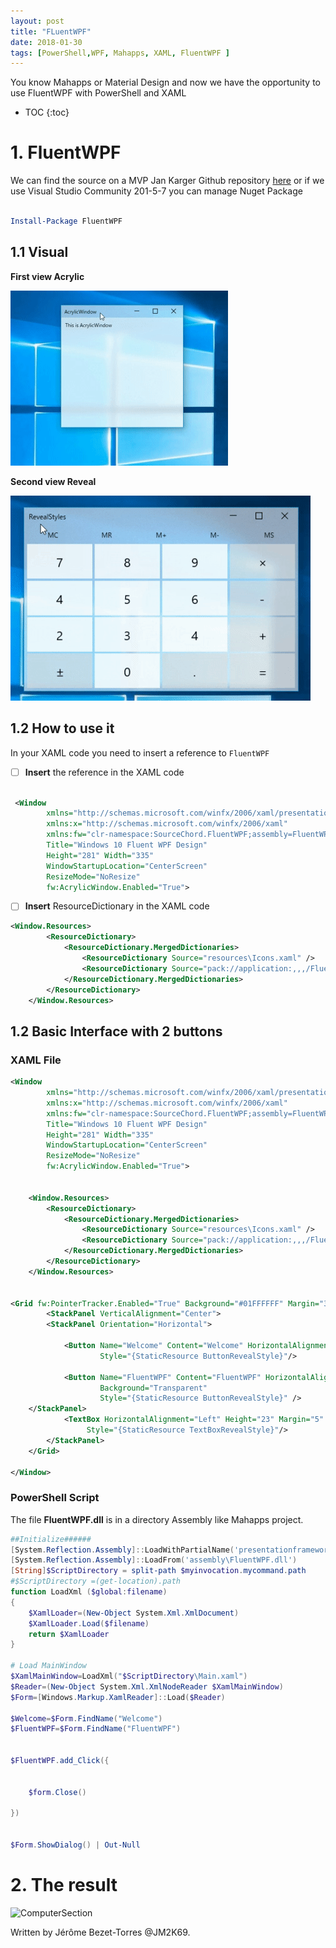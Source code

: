 ```yaml
---
layout: post
title: "FLuentWPF"
date: 2018-01-30
tags: [PowerShell,WPF, Mahapps, XAML, FluentWPF ]
---
```


You know Mahapps or Material Design and now we have the opportunity to use FluentWPF with PowerShell and XAML



* TOC
{:toc}

# 1. FluentWPF

We can find the source on a MVP Jan Karger Github repository [here]( https://github.com/punker76/FluentWPF) or if we use Visual Studio Community 201-5-7 you can manage Nuget Package
```powershell

Install-Package FluentWPF

```


## 1.1 Visual

**First view Acrylic**

![ComputerSection](/img/AcrylicWindow.gif)

**Second view Reveal** 

![ComputerSection](/img/demo.gif)


## 1.2 How to use it

In your XAML code you need to insert a reference to `FluentWPF`

- [ ] **Insert** the reference in the XAML code

```xml
 
 <Window 
        xmlns="http://schemas.microsoft.com/winfx/2006/xaml/presentation"
        xmlns:x="http://schemas.microsoft.com/winfx/2006/xaml"
        xmlns:fw="clr-namespace:SourceChord.FluentWPF;assembly=FluentWPF"      
        Title="Windows 10 Fluent WPF Design" 
		Height="281" Width="335"
        WindowStartupLocation="CenterScreen" 
		ResizeMode="NoResize"
        fw:AcrylicWindow.Enabled="True">

```



- [ ] **Insert** ResourceDictionary in the XAML code

```xml
<Window.Resources>
        <ResourceDictionary>
            <ResourceDictionary.MergedDictionaries>
				<ResourceDictionary Source="resources\Icons.xaml" />
                <ResourceDictionary Source="pack://application:,,,/FluentWPF;component/Styles/Controls.xaml" />
            </ResourceDictionary.MergedDictionaries>
        </ResourceDictionary>
    </Window.Resources>
```

## 1.2 Basic Interface with 2 buttons

### XAML File
```xml
<Window 
        xmlns="http://schemas.microsoft.com/winfx/2006/xaml/presentation"
        xmlns:x="http://schemas.microsoft.com/winfx/2006/xaml"
        xmlns:fw="clr-namespace:SourceChord.FluentWPF;assembly=FluentWPF"      
        Title="Windows 10 Fluent WPF Design" 
		Height="281" Width="335"
        WindowStartupLocation="CenterScreen" 
		ResizeMode="NoResize"
        fw:AcrylicWindow.Enabled="True">
		
		
    <Window.Resources>
        <ResourceDictionary>
            <ResourceDictionary.MergedDictionaries>
				<ResourceDictionary Source="resources\Icons.xaml" />
                <ResourceDictionary Source="pack://application:,,,/FluentWPF;component/Styles/Controls.xaml" />
            </ResourceDictionary.MergedDictionaries>
        </ResourceDictionary>
    </Window.Resources>		
		
  
<Grid fw:PointerTracker.Enabled="True" Background="#01FFFFFF" Margin="3">
        <StackPanel VerticalAlignment="Center">
        <StackPanel Orientation="Horizontal">
    
            <Button Name="Welcome" Content="Welcome" HorizontalAlignment="Left" Margin="5" Width="75" Height="32"
                    Style="{StaticResource ButtonRevealStyle}"/>

            <Button Name="FluentWPF" Content="FluentWPF" HorizontalAlignment="Left" Margin="5" Width="75" Height="32"
                    Background="Transparent"
                    Style="{StaticResource ButtonRevealStyle}" />
    </StackPanel>
            <TextBox HorizontalAlignment="Left" Height="23" Margin="5" Text="TextBox" Width="120"
                 Style="{StaticResource TextBoxRevealStyle}"/>
        </StackPanel>
    </Grid>

</Window>        
```

### PowerShell Script

The file **FluentWPF.dll** is in a directory Assembly like Mahapps project.

```powershell
##Initialize######
[System.Reflection.Assembly]::LoadWithPartialName('presentationframework') 				| out-null
[System.Reflection.Assembly]::LoadFrom('assembly\FluentWPF.dll')       				| out-null
[String]$ScriptDirectory = split-path $myinvocation.mycommand.path
#$ScriptDirectory =(get-location).path
function LoadXml ($global:filename)
{
    $XamlLoader=(New-Object System.Xml.XmlDocument)
    $XamlLoader.Load($filename)
    return $XamlLoader
}

# Load MainWindow
$XamlMainWindow=LoadXml("$ScriptDirectory\Main.xaml")
$Reader=(New-Object System.Xml.XmlNodeReader $XamlMainWindow)
$Form=[Windows.Markup.XamlReader]::Load($Reader)

$Welcome=$Form.FindName("Welcome")
$FluentWPF=$Form.FindName("FluentWPF")
    
    
$FluentWPF.add_Click({
  
    
    $form.Close()

})


$Form.ShowDialog() | Out-Null


```
# 2. The result



![ComputerSection](/img/FluentWPF_01.gif)



Written by Jérôme Bezet-Torres @JM2K69.

